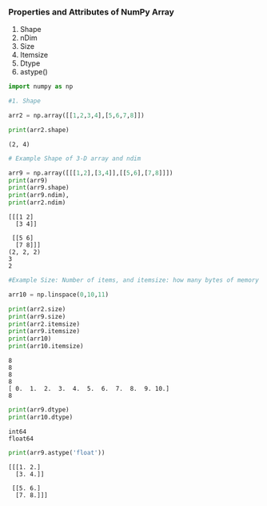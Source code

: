### Properties and Attributes of NumPy Array
1. Shape
2. nDim
3. Size
4. Itemsize
5. Dtype
6. astype()


```python
import numpy as np
```


```python
#1. Shape

arr2 = np.array([[1,2,3,4],[5,6,7,8]])

print(arr2.shape)
```

    (2, 4)



```python
# Example Shape of 3-D array and ndim

arr9 = np.array([[[1,2],[3,4]],[[5,6],[7,8]]])
print(arr9)
print(arr9.shape)
print(arr9.ndim),
print(arr2.ndim)
```

    [[[1 2]
      [3 4]]
    
     [[5 6]
      [7 8]]]
    (2, 2, 2)
    3
    2



```python
#Example Size: Number of items, and itemsize: how many bytes of memory occupied

arr10 = np.linspace(0,10,11)

print(arr2.size)
print(arr9.size)
print(arr2.itemsize)
print(arr9.itemsize)
print(arr10)
print(arr10.itemsize)
```

    8
    8
    8
    8
    [ 0.  1.  2.  3.  4.  5.  6.  7.  8.  9. 10.]
    8



```python
print(arr9.dtype)
print(arr10.dtype)
```

    int64
    float64



```python
print(arr9.astype('float'))
```

    [[[1. 2.]
      [3. 4.]]
    
     [[5. 6.]
      [7. 8.]]]

